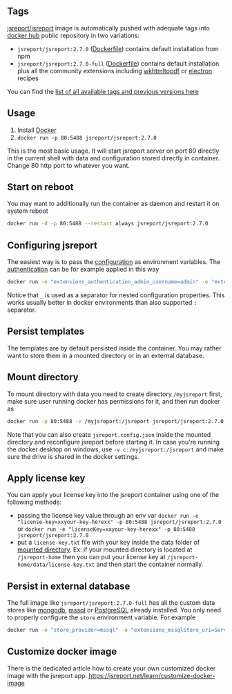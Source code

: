 

Tags
----

[jsreport/jsreport](https://hub.docker.com/r/jsreport/jsreport/) image is automatically pushed with adequate tags into [docker hub](https://www.docker.com/)  public repository in two variations:

- `jsreport/jsreport:2.7.0` ([Dockerfile](https://github.com/jsreport/jsreport/blob/master/docker/default/Dockerfile))  contains default installation from npm
- `jsreport/jsreport:2.7.0-full` ([Dockerfile](https://github.com/jsreport/jsreport/blob/master/docker/full/Dockerfile)) contains default installation plus all the community extensions including [wkhtmltopdf](http://jsreport.net/learn/wkhtmltopdf) or [electron](https://github.com/bjrmatos/jsreport-electron-pdf) recipes

You can find the [list of all available tags and previous versions here](https://hub.docker.com/r/jsreport/jsreport/tags/)

Usage
-----

1. Install [Docker](https://www.docker.com/)
2. `docker run -p 80:5488 jsreport/jsreport:2.7.0`

This is the most basic usage. It will start jsreport server on port 80 directly in the current shell with data and configuration stored directly in container. Change 80 http port to whatever you want.

Start on reboot
---------------

You may want to additionally run the container as daemon and restart it on system reboot
```sh
docker run -d -p 80:5488 --restart always jsreport/jsreport:2.7.0
```

Configuring jsreport
--------------------

The easiest way is to pass the [configuration](https://jsreport.net/learn/configuration) as environment variables. The [authentication](http://jsreport.net/learn/authentication) can be for example applied in this way

```sh
docker run -e "extensions_authentication_admin_username=admin" -e "extensions_authentication_admin_password=xxx" -e "encryption.secretKey=abcabcabcyyylong" -p 80:5488 jsreport/jsreport:2.7.0
```

Notice that `_` is used as a separator for nested configuration properties. This works usually better in docker environments than also supported `:` separator.


Persist templates
-----------------

The templates are by default persisted inside the container. You may rather want to store them in a mounted directory or in an external database.

Mount directory
---------------

To mount directory with data you need to create directory `/myjsreport` first, make sure user running docker has permissions for it, and then run docker as
```sh
docker run -p 80:5488 -v /myjsreport:/jsreport jsreport/jsreport:2.7.0
```
Note that you can also create `jsreport.config.json` inside the mounted directory and reconfigure jsreport before starting it.
In case you're running the docker desktop on windows, use `-v c:/myjsreport:/jsreport` and make sure the drive is shared in the docker settings.

Apply license key
-----------------

You can apply your license key into the jsreport container using one of the following methods:

- passing the license key value through an env var `docker run -e "license-key=xxyour-key-herexx" -p 80:5488 jsreport/jsreport:2.7.0` or `docker run -e "licenseKey=xxyour-key-herexx" -p 80:5488 jsreport/jsreport:2.7.0`
- put a `license-key.txt` file with your key inside the data folder of [mounted directory](#mount-directory). Ex: if your mounted directory is located at `/jsreport-home` then you can put your license key at `/jsreport-home/data/license-key.txt` and then start the container normally.

Persist in external database
----------------------------

The full image like `jsreport/jsreport:2.7.0-full` has all the custom data stores like [mongodb](https://github.com/jsreport/jsreport-mongodb-store), [mssql](https://github.com/jsreport/jsreport-mssql-store) or [PostgreSQL](https://github.com/jsreport/jsreport-postgres-store) already installed. You only need to properly configure the `store` environment variable. For example

```sh
docker run -e "store_provider=mssql" -e "extensions_mssqlStore_uri=Server=tcp:jsreport.database.windows.net,1433;Initial Catalog=jsreport;Persist Security Info=False;User ID=myuser;Password=password;MultipleActiveResultSets=False;Encrypt=True;" -p 80:5488 jsreport/jsreport:2.7.0-full
```

Customize docker image
----------------------------

There is the dedicated article how to create your own customized docker image with the jsreport app.
https://jsreport.net/learn/customize-docker-image
